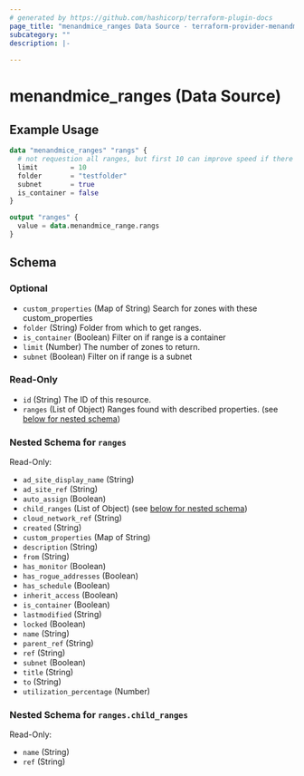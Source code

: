 ```yaml
---
# generated by https://github.com/hashicorp/terraform-plugin-docs
page_title: "menandmice_ranges Data Source - terraform-provider-menandmice"
subcategory: ""
description: |-
  
---
```


# menandmice_ranges (Data Source)



## Example Usage

```terraform
data "menandmice_ranges" "rangs" {
  # not requestion all ranges, but first 10 can improve speed if there exist a lot ranges
  limit        = 10
  folder       = "testfolder"
  subnet       = true
  is_container = false
}

output "ranges" {
  value = data.menandmice_range.rangs
}
```

<!-- schema generated by tfplugindocs -->
## Schema

### Optional

- `custom_properties` (Map of String) Search for zones with these custom_properties
- `folder` (String) Folder from which to get ranges.
- `is_container` (Boolean) Filter on if range is a container
- `limit` (Number) The number of zones to return.
- `subnet` (Boolean) Filter on if range is a subnet

### Read-Only

- `id` (String) The ID of this resource.
- `ranges` (List of Object) Ranges found with described properties. (see [below for nested schema](#nestedatt--ranges))

<a id="nestedatt--ranges"></a>
### Nested Schema for `ranges`

Read-Only:

- `ad_site_display_name` (String)
- `ad_site_ref` (String)
- `auto_assign` (Boolean)
- `child_ranges` (List of Object) (see [below for nested schema](#nestedobjatt--ranges--child_ranges))
- `cloud_network_ref` (String)
- `created` (String)
- `custom_properties` (Map of String)
- `description` (String)
- `from` (String)
- `has_monitor` (Boolean)
- `has_rogue_addresses` (Boolean)
- `has_schedule` (Boolean)
- `inherit_access` (Boolean)
- `is_container` (Boolean)
- `lastmodified` (String)
- `locked` (Boolean)
- `name` (String)
- `parent_ref` (String)
- `ref` (String)
- `subnet` (Boolean)
- `title` (String)
- `to` (String)
- `utilization_percentage` (Number)

<a id="nestedobjatt--ranges--child_ranges"></a>
### Nested Schema for `ranges.child_ranges`

Read-Only:

- `name` (String)
- `ref` (String)


